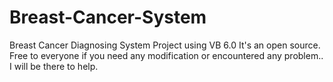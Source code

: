 # Breast-Cancer-System
Breast Cancer Diagnosing System Project using VB 6.0
It's an open source.
Free to everyone
if you need any modification or encountered any problem.. I will be there to help.
